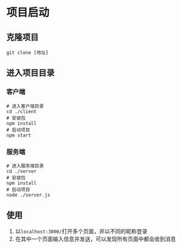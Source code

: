 # 项目启动

## 克隆项目

```git
git clone [地址]
```

## 进入项目目录

### 客户端

```git
# 进入客户端目录
cd ./client
# 安装包
npm install
# 启动项目
npm start
```

### 服务端

```git
# 进入服务端目录
cd ./server
# 安装包
npm install
# 启动项目
node ./server.js
```

## 使用

1. 以`localhost:3000/`打开多个页面，并以不同的昵称登录
2. 在其中一个页面输入信息并发送，可以发现所有页面中都会收到消息
